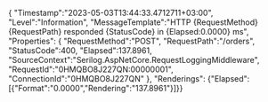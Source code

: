 {
    "Timestamp":"2023-05-03T13:44:33.4712711+03:00",
    "Level":"Information",
    "MessageTemplate":"HTTP {RequestMethod} {RequestPath} responded {StatusCode} in {Elapsed:0.0000} ms",
    "Properties":
    {
        "RequestMethod":"POST",
        "RequestPath":"/orders",
        "StatusCode":400,
        "Elapsed":137.8961,
        "SourceContext":"Serilog.AspNetCore.RequestLoggingMiddleware",
        "RequestId":"0HMQBO8J227QN:00000001",
        "ConnectionId":"0HMQBO8J227QN"
    },
    "Renderings":
    {"Elapsed":[{"Format":"0.0000","Rendering":"137.8961"}]}}